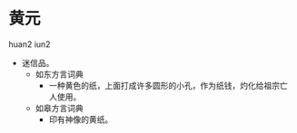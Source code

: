# 黄元
huan2 iun2
+ 迷信品。
  * 如东方言词典
    + 一种黄色的纸，上面打成许多圆形的小孔，作为纸钱，灼化给祖宗亡人使用。
  * 如皋方言词典
    + 印有神像的黄纸。
